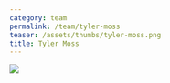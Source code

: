 ```yaml
---
category: team
permalink: /team/tyler-moss
teaser: /assets/thumbs/tyler-moss.png
title: Tyler Moss
---
```


<img src="/assets/img/tyler-moss.jpg" />
